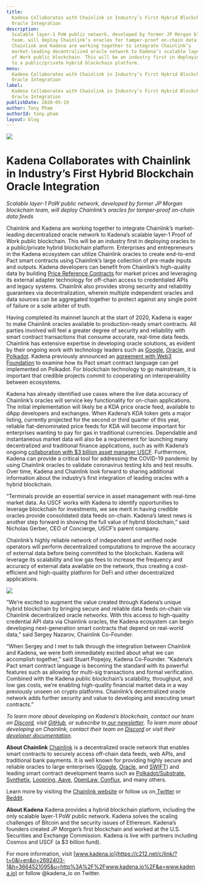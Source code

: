 ```yaml
---
title:
  Kadena Collaborates with Chainlink in Industry’s First Hybrid Blockchain
  Oracle Integration
description:
  Scalable layer-1 PoW public network, developed by former JP Morgan blockchain
  team, will deploy Chainlink’s oracles for tamper-proof on-chain data feeds
  Chainlink and Kadena are working together to integrate Chainlink’s
  market-leading decentralized oracle network to Kadena’s scalable layer-1 Proof
  of Work public blockchain. This will be an industry first in deploying oracles
  to a public/private hybrid blockchain platform.
menu:
  Kadena Collaborates with Chainlink in Industry’s First Hybrid Blockchain
  Oracle Integration
label:
  Kadena Collaborates with Chainlink in Industry’s First Hybrid Blockchain
  Oracle Integration
publishDate: 2020-05-19
author: Tony Pham
authorId: tony.pham
layout: blog
---
```


![](/assets/blog/2020/1_JGCxne8duh-sQwsqv43p6g.webp)

# Kadena Collaborates with Chainlink in Industry’s First Hybrid Blockchain Oracle Integration

_Scalable layer-1 PoW public network, developed by former JP Morgan blockchain
team, will deploy Chainlink’s oracles for tamper-proof on-chain data feeds_

Chainlink and Kadena are working together to integrate Chainlink’s
market-leading decentralized oracle network to Kadena’s scalable layer-1 Proof
of Work public blockchain. This will be an industry first in deploying oracles
to a public/private hybrid blockchain platform. Enterprises and entrepreneurs in
the Kadena ecosystem can utilize Chainlink oracles to create end-to-end Pact
smart contracts using Chainlink’s large collection of pre-made inputs and
outputs. Kadena developers can benefit from Chainlink’s high-quality data by
building [Price Reference Contracts](https://feeds.chain.link/) for market
prices and leveraging its external adapter technology for off-chain access to
credentialed APIs and legacy systems. Chainlink also provides strong security
and reliability guarantees via decentralization, wherein multiple independent
oracles and data sources can be aggregated together to protect against any
single point of failure or a sole arbiter of truth.

Having completed its mainnet launch at the start of 2020, Kadena is eager to
make Chainlink oracles available to production-ready smart contracts. All
parties involved will feel a greater degree of security and reliability with
smart contract transactions that consume accurate, real-time data feeds.
Chainlink has extensive expertise in developing oracle solutions, as evident by
their ongoing work with technology leaders such as
[Google](https://cloud.google.com/blog/products/data-analytics/building-hybrid-blockchain-cloud-applications-with-ethereum-and-google-cloud),
[Oracle](https://www.forbes.com/sites/darrynpollock/2019/07/30/oracle-building-a-virtuous-cycle-of-innovation-with-start-ups-through-chainlink-and-blockchain/#34cfc294ffcc),
and
[Polkadot](https://polkadot.network/chainlink-reaches-milestone-with-polkadot/).
Kadena previously announced an
[agreement with Web3 Foundation](https://medium.com/kadena-io/kadena-to-explore-implementation-of-pact-for-polkadot-ecosystem-be2253d84a6c)
to examine how its Pact smart contract language can get implemented on Polkadot.
For blockchain technology to go mainstream, it is important that credible
projects commit to cooperating on interoperability between ecosystems.

Kadena has already identified use cases where the live data accuracy of
Chainlink’s oracles will service key functionality for on-chain applications.
The initial implementation will likely be a KDA price oracle feed, available to
dApp developers and exchanges. When Kadena’s KDA token gets a major listing,
currently projected for the second or third quarter of this year, reliable
fiat-denominated price feeds for KDA will become important for enterprises
wanting to pay for gas in traditional currencies. Dependable and instantaneous
market data will also be a requirement for launching many decentralized and
traditional finance applications, such as with Kadena’s ongoing
[collaboration with $3 billion asset manager USCF](https://medium.com/kadena-io/uscf-collaborates-with-kadena-on-use-of-blockchain-in-the-investment-space-f8b16f7a38bb).
Furthermore, Kadena can provide a critical tool for addressing the COVID-19
pandemic by using Chainlink oracles to validate coronavirus testing kits and
test results. Over time, Kadena and Chainlink look forward to sharing additional
information about the industry’s first integration of leading oracles with a
hybrid blockchain.

“Terminals provide an essential service in asset management with real-time
market data. As USCF works with Kadena to identify opportunities to leverage
blockchain for investments, we see merit in having credible oracles provide
consolidated data feeds on-chain. Kadena’s latest news is another step forward
in showing the full value of hybrid blockchain,” said Nicholas Gerber, CEO of
Concierge, USCF’s parent company.

Chainlink’s highly reliable network of independent and verified node operators
will perform decentralized computations to improve the accuracy of external data
before being committed to the blockchain. Kadena will leverage its scalability
and low gas fees to increase the frequency and accuracy of external data
available on the network, thus creating a cost-efficient and high-quality
platform for DeFi and other decentralized applications.

![](/assets/blog/2020/0_vHk5WHLUQ_aE89VJ.png)

“We’re excited to augment the value created through Kadena’s unique hybrid
blockchain by bringing secure and reliable data feeds on-chain via Chainlink
decentralized oracle networks. With this access to high-quality credential API
data via Chainlink oracles, the Kadena ecosystem can begin developing
next-generation smart contracts that depend on real-world data,” said Sergey
Nazarov, Chainlink Co-Founder.

“When Sergey and I met to talk through the integration between Chainlink and
Kadena, we were both immediately excited about what we can accomplish together,”
said Stuart Popejoy, Kadena Co-Founder. “Kadena’s Pact smart contract language
is becoming the standard with its powerful features such as allowing for
multi-sig transactions and formal verification. Combined with the Kadena public
blockchain’s scalability, throughput, and low gas costs, we’re enabling
high-quality financial market data in a way previously unseen on crypto
platforms. Chainlink’s decentralized oracle network adds further security and
value to developing and executing smart contracts.”

_To learn more about developing on Kadena’s blockchain, contact our team on
[Discord](https://discordapp.com/invite/bsUcWmX), visit
[GitHub](https://github.com/kadena-io), or subscribe
to[ our newsletter](http://eepurl.com/dk-Sbz). To learn more about developing on
Chainlink, contact their team on [Discord](http://discord.io/kadena) or visit
their [developer documentation](https://docs.chain.link)._

**About Chainlink** [Chainlink](https://chain.link/) is a decentralized oracle
network that enables smart contracts to securely access off-chain data feeds,
web APIs, and traditional bank payments. It is well known for providing highly
secure and reliable oracles to large enterprises
([Google](https://cloud.google.com/blog/products/data-analytics/building-hybrid-blockchain-cloud-applications-with-ethereum-and-google-cloud),
[Oracle](https://www.forbes.com/sites/darrynpollock/2019/07/30/oracle-building-a-virtuous-cycle-of-innovation-with-start-ups-through-chainlink-and-blockchain/#34cfc294ffcc),
and [SWIFT](https://create.smartcontract.com/sibos17)) and leading smart
contract development teams such as
[Polkadot/Substrate](https://medium.com/web3foundation/web3-foundation-and-chainlink-announce-collaboration-df55ed462a3a),[ Synthetix](https://blog.synthetix.io/synthetix-and-chainlink/),
[Loopring](https://medium.com/loopring-protocol/chainlink-and-loopring-collaborate-on-oracles-for-zkrollup-dex-protocol-c1c8094afc27),[ Aave](https://medium.com/aave/the-aave-oracle-network-powered-by-chainlink-is-now-live-45bb8a5a8c4e),
[OpenLaw](https://medium.com/@OpenLawOfficial/openlaw-teams-with-chainlink-to-bring-real-world-info-to-smart-contracts-4e7a3dac80a8),[ Conflux](https://medium.com/@Confluxchain/conflux-partners-with-chainlink-to-enable-secure-connections-between-the-blockchain-and-75b2ae8ef176),
and many others.

Learn more by visiting the [Chainlink website](https://chain.link) or follow us
on[ Twitter](https://twitter.com/chainlink) or
[Reddit](https://www.reddit.com/r/Chainlink/).

**About Kadena** Kadena provides a hybrid blockchain platform, including the
only scalable layer-1 PoW public network. Kadena solves the scaling challenges
of Bitcoin and the security issues of Ethereum. Kadena’s founders created JP
Morgan’s first blockchain and worked at the U.S. Securities and Exchange
Commission. Kadena is live with partners including Cosmos and USCF (a $3 billion
fund).

For more information, visit
[www.kadena.io](https://c212.net/c/link/?t=0&l=en&o=2692403-1&h=3664521095&u=http%3A%2F%2Fwww.kadena.io%2F&a=www.kadena.io)
or follow @kadena_io on Twitter.
